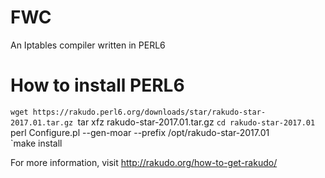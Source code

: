 # FWC
An Iptables compiler written in PERL6


# How to install PERL6
`wget https://rakudo.perl6.org/downloads/star/rakudo-star-2017.01.tar.gz
`tar xfz rakudo-star-2017.01.tar.gz 
`cd rakudo-star-2017.01
`perl Configure.pl --gen-moar --prefix /opt/rakudo-star-2017.01   
`make install

For more information, visit http://rakudo.org/how-to-get-rakudo/
